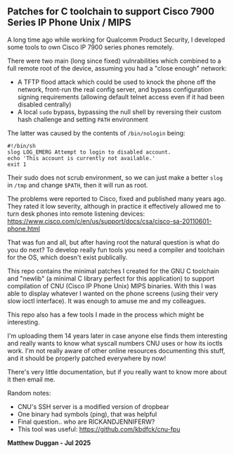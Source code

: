 ## Patches for C toolchain to support Cisco 7900 Series IP Phone Unix / MIPS

A long time ago while working for Qualcomm Product Security, I developed some
tools to own Cisco IP 7900 series phones remotely.

There were two main (long since fixed) vulnrabilities which combined to a full
remote root of the device, assuming you had a "close enough" network:
* A TFTP flood attack which could be used to knock the phone off the network,
  front-run the real config server, and bypass configuration signing
  requirements (allowing default telnet access even if it had been disabled
  centrally)
* A local `sudo` bypass, bypassing the null shell by reversing their custom
  hash challenge and setting `PATH` environment

The latter was caused by the contents of `/bin/nologin` being:
```
#!/bin/sh
slog LOG_EMERG Attempt to login to disabled account.
echo 'This account is currently not available.'
exit 1
```
Their sudo does not scrub environment, so we can just make a better `slog` in
`/tmp` and change `$PATH`, then it will run as root.

The problems were reported to Cisco, fixed and published many years ago.  They
rated it low severity, although in practice it effectively allowed me to turn
desk phones into remote listening devices:
https://www.cisco.com/c/en/us/support/docs/csa/cisco-sa-20110601-phone.html

That was fun and all, but after having root the natural question is what do you
do next?  To develop really fun tools you need a compiler and toolchain for
the OS, which doesn't exist publically.

This repo contains the minimal patches I created for the GNU C toolchain and
"newlib" (a minimal C library perfect for this application) to support
compilation of CNU (Cisco IP Phone Unix) MIPS binaries.  With this I was able
to display whatever I wanted on the phone screens (using their very slow ioctl
interface).  It was enough to amuse me and my colleagues.

This repo also has a few tools I made in the process which might be interesting.

I'm uploading them 14 years later in case anyone else finds them interesting
and really wants to know what syscall numbers CNU uses or how its ioctls work.
I'm not really aware of other online resources documenting this stuff, and it
should be properly patched everywhere by now!

There's very little documentation, but if you really want to know more about it
then email me.

Random notes:
* CNU's SSH server is a modified version of dropbear
* One binary had symbols (ping), that was helpful
* Final question.. who are RICKANDJENNIFERW?
* This tool was useful: https://github.com/kbdfck/cnu-fpu


**Matthew Duggan - Jul 2025**
